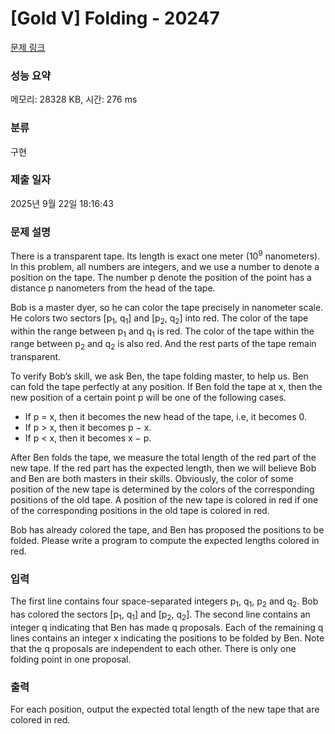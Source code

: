 # [Gold V] Folding - 20247 

[문제 링크](https://www.acmicpc.net/problem/20247) 

### 성능 요약

메모리: 28328 KB, 시간: 276 ms

### 분류

구현

### 제출 일자

2025년 9월 22일 18:16:43

### 문제 설명

<p>There is a transparent tape. Its length is exact one meter (10<sup>9</sup> nanometers). In this problem, all numbers are integers, and we use a number to denote a position on the tape. The number p denote the position of the point has a distance p nanometers from the head of the tape.</p>

<p>Bob is a master dyer, so he can color the tape precisely in nanometer scale. He colors two sectors [p<sub>1</sub>, q<sub>1</sub>] and [p<sub>2</sub>, q<sub>2</sub>] into red. The color of the tape within the range between p<sub>1</sub> and q<sub>1</sub> is red. The color of the tape within the range between p<sub>2</sub> and q<sub>2</sub> is also red. And the rest parts of the tape remain transparent.</p>

<p>To verify Bob’s skill, we ask Ben, the tape folding master, to help us. Ben can fold the tape perfectly at any position. If Ben fold the tape at x, then the new position of a certain point p will be one of the following cases.</p>

<ul>
	<li>If p = x, then it becomes the new head of the tape, i.e, it becomes 0.</li>
	<li>If p > x, then it becomes p − x.</li>
	<li>If p < x, then it becomes x − p.</li>
</ul>

<p>After Ben folds the tape, we measure the total length of the red part of the new tape. If the red part has the expected length, then we will believe Bob and Ben are both masters in their skills. Obviously, the color of some position of the new tape is determined by the colors of the corresponding positions of the old tape. A position of the new tape is colored in red if one of the corresponding positions in the old tape is colored in red.</p>

<p>Bob has already colored the tape, and Ben has proposed the positions to be folded. Please write a program to compute the expected lengths colored in red.</p>

### 입력 

 <p>The first line contains four space-separated integers p<sub>1</sub>, q<sub>1</sub>, p<sub>2</sub> and q<sub>2</sub>. Bob has colored the sectors [p<sub>1</sub>, q<sub>1</sub>] and [p<sub>2</sub>, q<sub>2</sub>]. The second line contains an integer q indicating that Ben has made q proposals. Each of the remaining q lines contains an integer x indicating the positions to be folded by Ben. Note that the q proposals are independent to each other. There is only one folding point in one proposal.</p>

### 출력 

 <p>For each position, output the expected total length of the new tape that are colored in red.</p>

